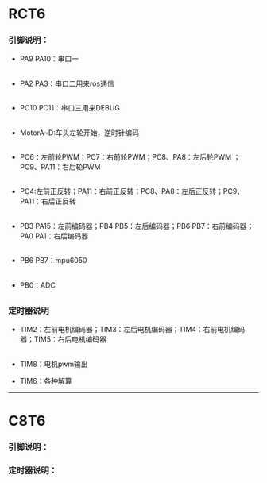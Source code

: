 # RCT6

### 引脚说明：

* PA9 PA10：串口一
##

* PA2 PA3：串口二用来ros通信
##
* PC10 PC11：串口三用来DEBUG
##

* MotorA~D:车头左轮开始，逆时针编码
##

* PC6：左前轮PWM；PC7：右前轮PWM；PC8、PA8：左后轮PWM ；PC9、PA11：右后轮PWM  
##

* PC4:左前正反转；PA11：右前正反转；PC8、PA8：左后正反转；PC9、PA11：右后正反转  
##

* PB3 PA15：左前编码器；PB4 PB5：左后编码器；PB6 PB7：右前编码器；PA0 PA1：右后编码器
##


* PB6 PB7：mpu6050
##

* PB0：ADC
##

### 定时器说明

* TIM2：左前电机编码器；TIM3：左后电机编码器；TIM4：右前电机编码器；TIM5：右后电机编码器
##
* TIM8：电机pwm输出

* TIM6：各种解算

***

# C8T6

### 引脚说明：

### 定时器说明：


